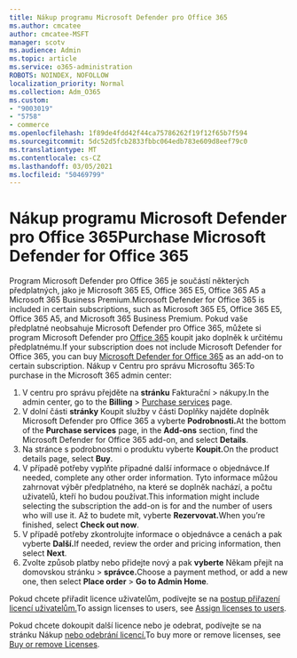 ```yaml
---
title: Nákup programu Microsoft Defender pro Office 365
ms.author: cmcatee
author: cmcatee-MSFT
manager: scotv
ms.audience: Admin
ms.topic: article
ms.service: o365-administration
ROBOTS: NOINDEX, NOFOLLOW
localization_priority: Normal
ms.collection: Adm_O365
ms.custom:
- "9003019"
- "5758"
- commerce
ms.openlocfilehash: 1f89de4fdd42f44ca75786262f19f12f65b7f594
ms.sourcegitcommit: 5dc52d5fcb2833fbbc064edb783e609d8eef79c0
ms.translationtype: MT
ms.contentlocale: cs-CZ
ms.lasthandoff: 03/05/2021
ms.locfileid: "50469799"
---
```

# <a name="purchase-microsoft-defender-for-office-365"></a><span data-ttu-id="7b97b-102">Nákup programu Microsoft Defender pro Office 365</span><span class="sxs-lookup"><span data-stu-id="7b97b-102">Purchase Microsoft Defender for Office 365</span></span>

<span data-ttu-id="7b97b-103">Program Microsoft Defender pro Office 365 je součástí některých předplatných, jako je Microsoft 365 E5, Office 365 E5, Office 365 A5 a Microsoft 365 Business Premium.</span><span class="sxs-lookup"><span data-stu-id="7b97b-103">Microsoft Defender for Office 365 is included in certain subscriptions, such as Microsoft 365 E5, Office 365 E5, Office 365 A5, and Microsoft 365 Business Premium.</span></span> <span data-ttu-id="7b97b-104">Pokud vaše předplatné neobsahuje Microsoft Defender pro Office 365, můžete si program Microsoft Defender pro [Office 365](https:/www.microsoft.com/microsoft-365/exchange/advance-threat-protection?market=um#office-ProductsCompare-785zwzq) koupit jako doplněk k určitému předplatnému.</span><span class="sxs-lookup"><span data-stu-id="7b97b-104">If your subscription does not include Microsoft Defender for Office 365, you can buy [Microsoft Defender for Office 365](https:/www.microsoft.com/microsoft-365/exchange/advance-threat-protection?market=um#office-ProductsCompare-785zwzq) as an add-on to certain subscription.</span></span> <span data-ttu-id="7b97b-105">Nákup v Centru pro správu Microsoftu 365:</span><span class="sxs-lookup"><span data-stu-id="7b97b-105">To purchase in the Microsoft 365 admin center:</span></span>

1. <span data-ttu-id="7b97b-106">V centru pro správu přejděte na **stránku** Fakturační  >  [](https://go.microsoft.com/fwlink/p/?linkid=868433) nákupy.</span><span class="sxs-lookup"><span data-stu-id="7b97b-106">In the admin center, go to the **Billing** > [Purchase services](https://go.microsoft.com/fwlink/p/?linkid=868433) page.</span></span>
2. <span data-ttu-id="7b97b-107">V dolní části **stránky** Koupit služby  v části Doplňky najděte doplněk Microsoft Defender pro Office 365 a vyberte **Podrobnosti.**</span><span class="sxs-lookup"><span data-stu-id="7b97b-107">At the bottom of the **Purchase services** page, in the **Add-ons** section, find the Microsoft Defender for Office 365 add-on, and select **Details**.</span></span>
3. <span data-ttu-id="7b97b-108">Na stránce s podrobnostmi o produktu vyberte **Koupit.**</span><span class="sxs-lookup"><span data-stu-id="7b97b-108">On the product details page, select **Buy**.</span></span>
4. <span data-ttu-id="7b97b-109">V případě potřeby vyplňte případné další informace o objednávce.</span><span class="sxs-lookup"><span data-stu-id="7b97b-109">If needed, complete any other order information.</span></span> <span data-ttu-id="7b97b-110">Tyto informace můžou zahrnovat výběr předplatného, na které se doplněk nachází, a počtu uživatelů, kteří ho budou používat.</span><span class="sxs-lookup"><span data-stu-id="7b97b-110">This information might include selecting the subscription the add-on is for and the number of users who will use it.</span></span> <span data-ttu-id="7b97b-111">Až to budete mít, vyberte **Rezervovat.**</span><span class="sxs-lookup"><span data-stu-id="7b97b-111">When you’re finished, select **Check out now**.</span></span>
5. <span data-ttu-id="7b97b-112">V případě potřeby zkontrolujte informace o objednávce a cenách a pak vyberte **Další.**</span><span class="sxs-lookup"><span data-stu-id="7b97b-112">If needed, review the order and pricing information, then select **Next**.</span></span>
6. <span data-ttu-id="7b97b-113">Zvolte způsob platby nebo přidejte nový a pak **vyberte** Někam přejít na domovskou stránku  >  **správce.**</span><span class="sxs-lookup"><span data-stu-id="7b97b-113">Choose a payment method, or add a new one, then select **Place order** > **Go to Admin Home**.</span></span>

<span data-ttu-id="7b97b-114">Pokud chcete přiřadit licence uživatelům, podívejte se na [postup přiřazení licencí uživatelům.](https://docs.microsoft.com/microsoft-365/admin/manage/assign-licenses-to-users?view=o365-worldwide)</span><span class="sxs-lookup"><span data-stu-id="7b97b-114">To assign licenses to users, see [Assign licenses to users](https://docs.microsoft.com/microsoft-365/admin/manage/assign-licenses-to-users?view=o365-worldwide).</span></span>

<span data-ttu-id="7b97b-115">Pokud chcete dokoupit další licence nebo je odebrat, podívejte se na stránku Nákup [nebo odebrání licencí.](https://docs.microsoft.com/microsoft-365/commerce/licenses/buy-licenses#buy-or-remove-licenses-for-your-business-subscription)</span><span class="sxs-lookup"><span data-stu-id="7b97b-115">To buy more or remove licenses, see [Buy or remove Licenses](https://docs.microsoft.com/microsoft-365/commerce/licenses/buy-licenses#buy-or-remove-licenses-for-your-business-subscription).</span></span>